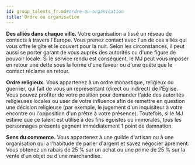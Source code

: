 ```yaml
---
id: group_talents_fr.md#ordre-ou-organisation
title: Ordre ou organisation
---
```


**Des alliés dans chaque ville.** Votre organisation a tissé un réseau de contacts à travers l'Europe. Vous prenez contact avec l'un de ces alliés qui vous offre le gîte et le couvert pour la nuit. Selon les circonstances, il peut aussi se porter garant de vous auprès des autorités ou d'une figure de pouvoir locale. Si le service rendu est conséquent, le MJ peut vous imposer en retour une dette sous la forme d'une faveur ou d'une quête que le contact réclame en retour.

**Ordre religieux.** Vous appartenez à un ordre monastique, religieux ou guerrier, qui fait de vous un représentant (direct ou indirect) de l'Église. Vous pouvez profiter de votre position pour demander l'aide des autorités religieuses locales ou user de votre influence afin de remettre en question une décision religieuse (par exemple, le jugement d'un inquisiteur à votre encontre ou l'opposition d'un prêtre à votre présence). Toutefois, si le MJ estime que ce talent est utilisé à des fins égoïstes ou immorales, tous les personnages présents gagnent immédiatement 1 point de damnation.

**Sens du commerce.** Vous appartenez à une guilde d'artisan ou à une organisation qui a l'habitude de parler d'argent et savez négocier âprement. Vous obtenez un rabais de 25 % sur un achat ou une prime de 25 % sur la vente d'un objet ou d'une marchandise.

